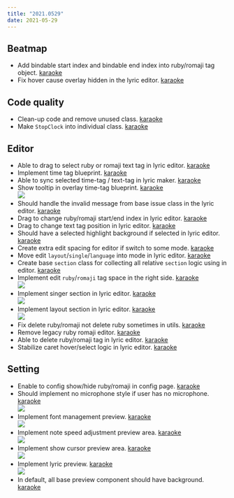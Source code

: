 ```yaml
---
title: "2021.0529"
date: 2021-05-29
---
```


## Beatmap

- Add bindable start index and bindable end index into ruby/romaji tag object. [karaoke](#608#609@andy840119)
- Fix hover cause overlay hidden in the lyric editor. [karaoke](#652@andy840119)

## Code quality

- Clean-up code and remove unused class. [karaoke](#617@andy840119)
- Make `StopClock` into individual class. [karaoke](#651@andy840119)

## Editor

- Able to drag to select ruby or romaji text tag in lyric editor. [karaoke](#610#613@andy840119)
- Implement time tag blueprint. [karaoke](#612@andy840119)
- Able to sync selected time-tag / text-tag in lyric maker. [karaoke](#614@andy840119)
- Show tooltip in overlay time-tag blueprint. [karaoke](#615@andy840119)  
  ![](res/time-tag-tooltip.png)
- Should handle the invalid message from base issue class in the lyric editor. [karaoke](#616@andy840119)
- Drag to change ruby/romaji start/end index in lyric editor. [karaoke](#619@andy840119)
- Drag to change text tag position in lyric editor. [karaoke](#620@andy840119)
- Should have a selected highlight background if selected in lyric editor. [karaoke](#622#623@andy840119)
- Create extra edit spacing for editor if switch to some mode. [karaoke](#625@andy840119)
- Move edit `layout`/`single`/`language` into mode in lyric editor. [karaoke](#626@andy840119)
- Create base `section` class for collecting all relative `section` logic using in editor. [karaoke](#628@andy840119)
- Implement edit `ruby`/`romaji` tag space in the right side. [karaoke](#629@andy840119)  
  ![](res/edit-ruby-romaji-spacing.png)
- Implement singer section in lyric editor. [karaoke](#630@andy840119)  
  ![](res/edit-singer-spacing.png)
- Implement layout section in lyric editor. [karaoke](#631@andy840119)  
  ![](res/edit-layout-spacing.png)
- Fix delete ruby/romaji not delete ruby sometimes in utils. [karaoke](#632@andy840119)
- Remove legacy ruby romaji editor. [karaoke](#633@andy840119)
- Able to delete ruby/romaji tag in lyric editor. [karaoke](#635@andy840119)
- Stabilize caret hover/select logic in lyric editor. [karaoke](#636@andy840119)

## Setting

- Enable to config show/hide ruby/romaji in config page. [karaoke](#639#642@andy840119)
- Should implement no microphone style if user has no microphone. [karaoke](#643@andy840119)  
  ![](res/no-microphone-state.png)
- Implement font management preview. [karaoke](#644@andy840119)  
  ![](res/manage-font-preview.png)
- Implement note speed adjustment preview area. [karaoke](#640#645@andy840119)  
  ![](res/note-playfield-speed-preview.png)
- Implement show cursor preview area. [karaoke](#646@andy840119)  
  ![](res/show-cursor-preview.png)
- Implement lyric preview. [karaoke](#647@andy840119)  
  ![](res/lyric-preview.png)
- In default, all base preview component should have background. [karaoke](#641@andy840119)
